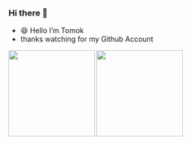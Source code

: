 ### Hi there 👋

<!--
**tomoki1590/tomoki1590** is a ✨ _special_ ✨ repository because its `README.md` (this file) appears on your GitHub profile.

Here are some ideas to get you started:

- 🔭 I’m currently working on ...
- 🌱 I’m currently learning ...
- 👯 I’m looking to collaborate on ...
- 🤔 I’m looking for help with ...
- 💬 Ask me about ...
- 📫 How to reach me: ...
- 😄 Pronouns: ...
- ⚡ Fun fact: ...
-->

- 😄 Hello I’m Tomok
- thanks watching for my Github Account
<a href="https://github.com/tocoteron">
  <img align="left" height="170px" src="https://github-readme-stats.vercel.app/api?username=tomoki1590&count_private=true&show_icons=true&theme=dracula" />
</a>
　<a href="https://github.com/tocoteron">
  <img align="left" height="170px" src="https://github-readme-stats.vercel.app/api/top-langs/?username=tomoki1590&layout=compact&theme=dracula" />
</a>
</p>
